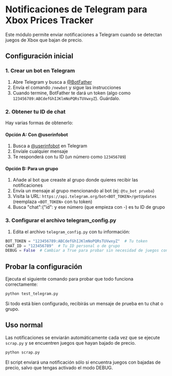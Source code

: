 # Notificaciones de Telegram para Xbox Prices Tracker

Este módulo permite enviar notificaciones a Telegram cuando se detectan juegos de Xbox que bajan de precio.

## Configuración inicial

### 1. Crear un bot en Telegram
1. Abre Telegram y busca a [@BotFather](https://t.me/BotFather)
2. Envía el comando `/newbot` y sigue las instrucciones
3. Cuando termine, BotFather te dará un token (algo como `123456789:ABCdefGhIJKlmNoPQRsTUVwxyZ`). Guárdalo.

### 2. Obtener tu ID de chat
Hay varias formas de obtenerlo:

#### Opción A: Con @userinfobot
1. Busca a [@userinfobot](https://t.me/userinfobot) en Telegram
2. Envíale cualquier mensaje
3. Te responderá con tu ID (un número como `123456789`)

#### Opción B: Para un grupo
1. Añade al bot que creaste al grupo donde quieres recibir las notificaciones
2. Envía un mensaje al grupo mencionando al bot (ej: `@tu_bot prueba`)
3. Visita la URL: `https://api.telegram.org/bot<BOT_TOKEN>/getUpdates` (reemplaza `<BOT_TOKEN>` con tu token)
4. Busca "chat":{"id": y ese número (que empieza con -) es tu ID de grupo

### 3. Configurar el archivo telegram_config.py
1. Edita el archivo `telegram_config.py` con tu información:
```python
BOT_TOKEN = "123456789:ABCdefGhIJKlmNoPQRsTUVwxyZ"  # Tu token
CHAT_ID = "123456789"  # Tu ID personal o de grupo
DEBUG = False  # Cambiar a True para probar sin necesidad de juegos con bajadas
```

## Probar la configuración

Ejecuta el siguiente comando para probar que todo funciona correctamente:

```bash
python test_telegram.py
```

Si todo está bien configurado, recibirás un mensaje de prueba en tu chat o grupo.

## Uso normal

Las notificaciones se enviarán automáticamente cada vez que se ejecute `scrap.py` y se encuentren juegos que hayan bajado de precio.

```bash
python scrap.py
```

El script enviará una notificación sólo si encuentra juegos con bajadas de precio, salvo que tengas activado el modo DEBUG.
